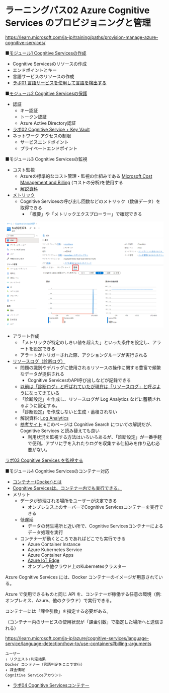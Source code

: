 # ラーニングパス02 Azure Cognitive Services のプロビジョニングと管理

https://learn.microsoft.com/ja-jp/training/paths/provision-manage-azure-cognitive-services/

■[モジュール1 Cognitive Servicesの作成](lp02-m01.md)

- Cognitive Servicesのリソースの作成
- エンドポイントとキー
- 言語サービスのリソースの作成
- [ラボ01 言語サービスを使用して言語を検出する](lab01cs.md)

■[モジュール2 Cognitive Servicesの保護](lp02-m02.md)

- 認証
  - キー認証
  - トークン認証
  - Azure Active Directory認証
- [ラボ02 Cognitive Service + Key Vault](lab02cs.md)
- ネットワーク アクセスの制限
  - サービスエンドポイント
  - プライベートエンドポイント

■モジュール3 Cognitive Servicesの監視

- コスト監視
  - Azureの標準的なコスト管理・監視の仕組みである [Microsoft Cost Management and Billing](https://learn.microsoft.com/ja-jp/azure/cost-management-billing/cost-management-billing-overview) (コストの分析)を使用する
  - [解説資料](../AZ-304/mod12-01-cost-management.md)
- [メトリック](https://learn.microsoft.com/ja-jp/azure/search/monitor-azure-cognitive-search#monitor-metrics)
  - Cognitive Servicesの呼び出し回数などのメトリック（数値データ）を取得できる
    - 「概要」や「メトリックエクスプローラー」で確認できる

![](images/ss-2023-04-05-09-17-47.png)

- アラート作成
  - 「メトリックが特定のしきい値を超えた」といった条件を設定し、アラートを設定できる
  - アラートがトリガーされた際、アクショングループが実行される
- [リソースログ（診断ログ）](https://learn.microsoft.com/ja-jp/azure/cognitive-services/diagnostic-logging)
  - 問題の識別やデバッグに使用されるリソースの操作に関する豊富で頻繁なデータが提供される
    - Cognitive ServicesのAPI呼び出しなどが記録できる
  - [以前は「診断ログ」と呼ばれていたが現在は「リソースログ」と呼ぶようになってきている](https://learn.microsoft.com/ja-jp/azure/azure-monitor/essentials/resource-logs-schema)
  - 「診断設定」を作成し、リソースログが Log Analytics などに蓄積されるように設定する。
  - 「診断設定」を作成しないと生成・蓄積されない
  - 解説資料: [Log Analytics](../log-analytics/log-analytics.md)
  - [参考サイト](https://blog.johtani.info/blog/2020/05/26/logging-azure-search-request/) ※このページは Cognitive Search についての解説だが、Cognitive Services と読み替えても良い
    - 利用状況を監視する方法はいろいろあるが、「診断設定」が一番手軽で便利。アプリに手を入れたりログを収集する仕組みを作り込む必要がない。

[ラボ03 Cognitive Services を監視する](lab03cs.md)

■モジュール4 Cognitive Servicesのコンテナー対応

- [コンテナー(Docker)とは](../AZ-400/mod15.md)
- [Cognitive Servicesは、コンテナー内でも実行できる。](https://learn.microsoft.com/ja-jp/azure/cognitive-services/cognitive-services-container-support)
- メリット
  - データが処理される場所をユーザーが決定できる
    - オンプレミス上のサーバーでCognitive Servicesコンテナーを実行できる
  - 低遅延
    - データの発生場所と近い所で、Cognitive Servicesコンテナーによるデータ処理を実行
  - コンテナーが動くところであればどこでも実行できる
    - Azure Container Instance
    - Azure Kubernetes Service
    - Azure Container Apps
    - [Azure IoT Edge](../AZ-305/sql-edge.md)
    - オンプレや他クラウド上のKubernetesクラスター


Azure Cognitive Services には、Docker コンテナーのイメージが用意されている。

Azure で使用できるものと同じ API を、コンテナーが稼働する任意の環境（例: オンプレミス、Azure、他のクラウド）で実行できる。

コンテナーには「課金引数」を指定する必要がある。

（コンテナー内のサービスの使用状況が「課金引数」で指定した場所へと送信される）

https://learn.microsoft.com/ja-jp/azure/cognitive-services/language-service/language-detection/how-to/use-containers#billing-arguments

```
ユーザー
↓ リクエスト↑判定結果
Docker コンテナー（言語判定をここで実行）
↓ 課金情報
Cognitive Serviceアカウント
```

- [ラボ04 Cognitive Servicesコンテナー](lab04cs.md)


